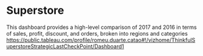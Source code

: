 # Superstore
This dashboard provides a high-level comparison of 2017 and 2016 in terms of sales, profit, discount, and orders, broken into regions and categories
https://public.tableau.com/profile/romeu.duarte.catao#!/vizhome/ThinkfulSuperstoreStrategicLastCheckPoint/Dashboard1
